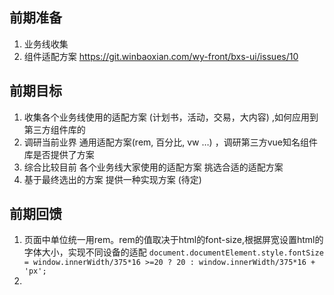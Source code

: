 ## 前期准备
1. 业务线收集
2. 组件适配方案 https://git.winbaoxian.com/wy-front/bxs-ui/issues/10

## 前期目标
1. 收集各个业务线使用的适配方案 (计划书，活动，交易，大内容) ,如何应用到第三方组件库的
2. 调研当前业界 通用适配方案(rem, 百分比, vw …) ，调研第三方vue知名组件库是否提供了方案
2. 综合比较目前 各个业务线大家使用的适配方案 挑选合适的适配方案
4. 基于最终选出的方案 提供一种实现方案 (待定)

## 前期回馈
1. 页面中单位统一用rem。rem的值取决于html的font-size,根据屏宽设置html的字体大小，实现不同设备的适配
`document.documentElement.style.fontSize = window.innerWidth/375*16 >=20 ? 20 : window.innerWidth/375*16 + 'px';`
2. 


